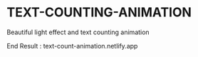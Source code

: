 # TEXT-COUNTING-ANIMATION
Beautiful light effect and text counting animation 

End Result :  text-count-animation.netlify.app
